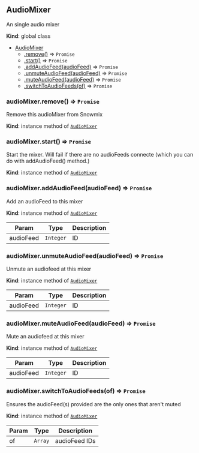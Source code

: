 <a name="AudioMixer"></a>

## AudioMixer
An single audio mixer

**Kind**: global class  

* [AudioMixer](#AudioMixer)
    * [.remove()](#AudioMixer+remove) ⇒ <code>Promise</code>
    * [.start()](#AudioMixer+start) ⇒ <code>Promise</code>
    * [.addAudioFeed(audioFeed)](#AudioMixer+addAudioFeed) ⇒ <code>Promise</code>
    * [.unmuteAudioFeed(audioFeed)](#AudioMixer+unmuteAudioFeed) ⇒ <code>Promise</code>
    * [.muteAudioFeed(audioFeed)](#AudioMixer+muteAudioFeed) ⇒ <code>Promise</code>
    * [.switchToAudioFeeds(of)](#AudioMixer+switchToAudioFeeds) ⇒ <code>Promise</code>

<a name="AudioMixer+remove"></a>

### audioMixer.remove() ⇒ <code>Promise</code>
Remove this audioMixer from Snowmix

**Kind**: instance method of <code>[AudioMixer](#AudioMixer)</code>  
<a name="AudioMixer+start"></a>

### audioMixer.start() ⇒ <code>Promise</code>
Start the mixer. Will fail if there are no audioFeeds connecte
(which you can do with addAudioFeed() method.)

**Kind**: instance method of <code>[AudioMixer](#AudioMixer)</code>  
<a name="AudioMixer+addAudioFeed"></a>

### audioMixer.addAudioFeed(audioFeed) ⇒ <code>Promise</code>
Add an audioFeed to this mixer

**Kind**: instance method of <code>[AudioMixer](#AudioMixer)</code>  

| Param | Type | Description |
| --- | --- | --- |
| audioFeed | <code>Integer</code> | ID |

<a name="AudioMixer+unmuteAudioFeed"></a>

### audioMixer.unmuteAudioFeed(audioFeed) ⇒ <code>Promise</code>
Unmute an audiofeed at this mixer

**Kind**: instance method of <code>[AudioMixer](#AudioMixer)</code>  

| Param | Type | Description |
| --- | --- | --- |
| audioFeed | <code>Integer</code> | ID |

<a name="AudioMixer+muteAudioFeed"></a>

### audioMixer.muteAudioFeed(audioFeed) ⇒ <code>Promise</code>
Mute an audiofeed at this mixer

**Kind**: instance method of <code>[AudioMixer](#AudioMixer)</code>  

| Param | Type | Description |
| --- | --- | --- |
| audioFeed | <code>Integer</code> | ID |

<a name="AudioMixer+switchToAudioFeeds"></a>

### audioMixer.switchToAudioFeeds(of) ⇒ <code>Promise</code>
Ensures the audioFeed(s) provided are the only ones that aren't muted

**Kind**: instance method of <code>[AudioMixer](#AudioMixer)</code>  

| Param | Type | Description |
| --- | --- | --- |
| of | <code>Array</code> | audioFeed IDs |

